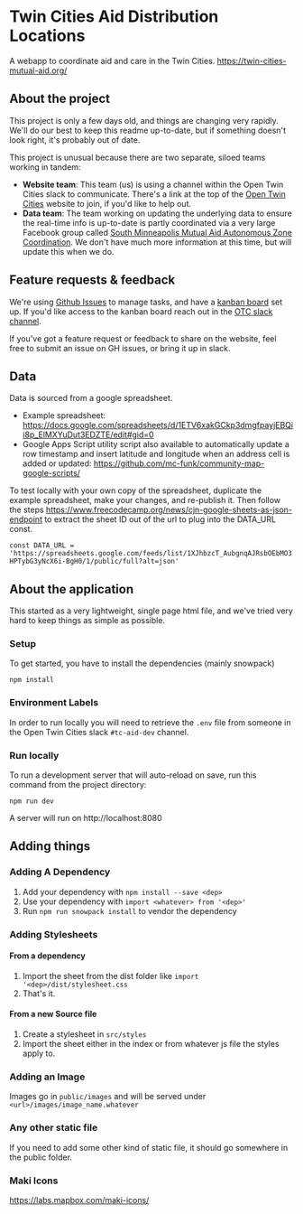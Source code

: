 # Twin Cities Aid Distribution Locations
A webapp to coordinate aid and care in the Twin Cities. https://twin-cities-mutual-aid.org/

## About the project
This project is only a few days old, and things are changing very rapidly. We'll do our best to keep this readme up-to-date, but if something doesn't look right, it's probably out of date.

This project is unusual because there are two separate, siloed teams working in tandem:

* **Website team**: This team (us) is using a channel within the Open Twin Cities slack to communicate. There's a link at the top of the [Open Twin Cities](https://www.opentwincities.org) website to join, if you'd like to help out.
* **Data team**: The team working on updating the underlying data to ensure the real-time info is up-to-date is partly coordinated via a very large Facebook group called [South Minneapolis Mutual Aid Autonomous Zone Coordination](https://www.facebook.com/groups/southsidemutualaid). We don't have much more information at this time, but will update this when we do.

## Feature requests & feedback
We're using [Github Issues](https://github.com/Twin-Cities-Mutual-Aid/twin-cities-aid-distribution-locations/issues) to manage tasks, and have a [kanban board](https://github.com/orgs/Twin-Cities-Mutual-Aid/projects/1) set up. If you'd like access to the kanban board reach out in the [OTC slack channel](https://otc-slackin.herokuapp.com/).

If you've got a feature request or feedback to share on the website, feel free to submit an issue on GH issues, or bring it up in slack.

## Data

Data is sourced from a google spreadsheet.
* Example spreadsheet: https://docs.google.com/spreadsheets/d/1ETV6xakGCkp3dmgfpayjEBQii8p_ElMXYuDut3EDZTE/edit#gid=0
* Google Apps Script utility script also available to automatically update a row timestamp and insert latitude and longitude when an address cell is added or updated: https://github.com/mc-funk/community-map-google-scripts/

To test locally with your own copy of the spreadsheet, duplicate the example
spreadsheet, make your changes, and re-publish it. Then follow the steps
https://www.freecodecamp.org/news/cjn-google-sheets-as-json-endpoint to
extract the sheet ID out of the url to plug into the DATA_URL const.

`
  const DATA_URL = 'https://spreadsheets.google.com/feeds/list/1XJhbzcT_AubgnqAJRsbOEbMO3HPTybG3yNcX6i-BgH0/1/public/full?alt=json'
`

## About the application
This started as a very lightweight, single page html file, and we've tried very hard to keep things as simple as possible.

### Setup

To get started, you have to install the dependencies (mainly snowpack)

```
npm install
```

### Environment Labels
In order to run locally you will need to retrieve the `.env` file from someone in the Open Twin Cities slack `#tc-aid-dev` channel.

### Run locally

To run a development server that will auto-reload on save, run this command from the project directory:

```
npm run dev
```

A server will run on http://localhost:8080

## Adding things

### Adding A Dependency

1. Add your dependency with `npm install --save <dep>`
2. Use your dependency with `import <whatever> from '<dep>'`
3. Run `npm run snowpack install` to vendor the dependency

### Adding Stylesheets

#### From a dependency

1. Import the sheet from the dist folder like `import '<dep>/dist/stylesheet.css`
2. That's it.

#### From a new Source file

1. Create a stylesheet in `src/styles`
2. Import the sheet either in the index or from whatever js file the styles apply to.

### Adding an Image

Images go in `public/images` and will be served under `<url>/images/image_name.whatever`

### Any other static file

If you need to add some other kind of static file, it should go somewhere in the public folder.

### Maki Icons
https://labs.mapbox.com/maki-icons/
